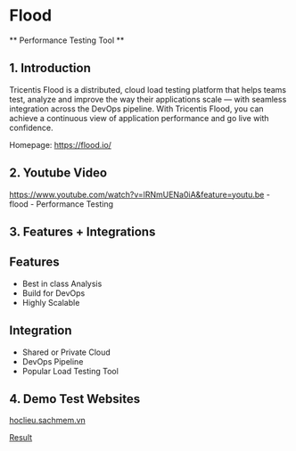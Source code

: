 # Flood
** Performance Testing Tool ** 
## 1. Introduction 

Tricentis Flood is a distributed, cloud load testing platform that helps teams test, analyze and improve the way their applications scale — with seamless integration across the DevOps pipeline. With Tricentis Flood, you can achieve a continuous view of application performance and go live with confidence.

Homepage: https://flood.io/

## 2. Youtube Video

https://www.youtube.com/watch?v=lRNmUENa0iA&feature=youtu.be - flood - Performance Testing

## 3. Features + Integrations
## Features 
* Best in class Analysis
* Build for DevOps
* Highly Scalable
## Integration
* Shared or Private Cloud
* DevOps Pipeline
* Popular Load Testing Tool


## 4. Demo Test Websites 
[hoclieu.sachmem.vn](http://hoclieu.sachmem.vn)

[Result](TestResult.csv)